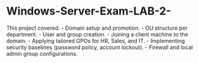 # Windows-Server-Exam-LAB-2-
This project covered: - Domain setup and promotion.   - OU structure per department.   - User and group creation.   - Joining a client machine to the domain.   - Applying tailored GPOs for HR, Sales, and IT.   - Implementing security baselines (password policy, account lockout).   - Firewall and local admin group configurations.  
